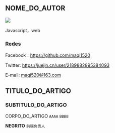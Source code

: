 <div class="flex">
<div className="left" style={{width:'30%'}}>

## NOME_DO_AUTOR

![](https://p6-passport.byteacctimg.com/img/user-avatar/585e1491713363bc8f67d06c485e8260~300x300.image)

Javascript，web

### Redes

Facebook：https://github.com/maqi1520

Twitter: https://juejin.cn/user/2189882895384093

E-mail: maqi520@163.com

</div>
<div style={{ width:'70%', padding:20 }}>

## TITULO_DO_ARTIGO

### SUBTITULO_DO_ARTIGO

CORPO_DO_ARTIGO `AAAA` `BBBB`

**NEGRITO** `前端负责人`

</div>
</div>
